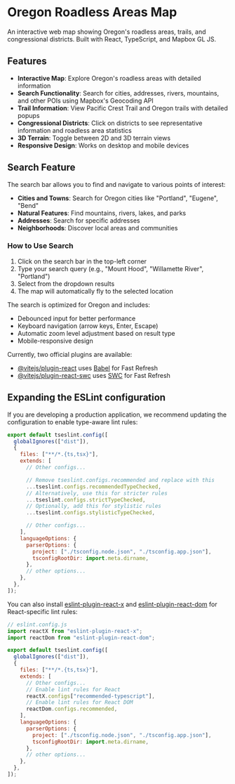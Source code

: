# Oregon Roadless Areas Map

An interactive web map showing Oregon's roadless areas, trails, and congressional districts. Built with React, TypeScript, and Mapbox GL JS.

## Features

- **Interactive Map**: Explore Oregon's roadless areas with detailed information
- **Search Functionality**: Search for cities, addresses, rivers, mountains, and other POIs using Mapbox's Geocoding API
- **Trail Information**: View Pacific Crest Trail and Oregon trails with detailed popups
- **Congressional Districts**: Click on districts to see representative information and roadless area statistics
- **3D Terrain**: Toggle between 2D and 3D terrain views
- **Responsive Design**: Works on desktop and mobile devices

## Search Feature

The search bar allows you to find and navigate to various points of interest:

- **Cities and Towns**: Search for Oregon cities like "Portland", "Eugene", "Bend"
- **Natural Features**: Find mountains, rivers, lakes, and parks
- **Addresses**: Search for specific addresses
- **Neighborhoods**: Discover local areas and communities

### How to Use Search

1. Click on the search bar in the top-left corner
2. Type your search query (e.g., "Mount Hood", "Willamette River", "Portland")
3. Select from the dropdown results
4. The map will automatically fly to the selected location

The search is optimized for Oregon and includes:

- Debounced input for better performance
- Keyboard navigation (arrow keys, Enter, Escape)
- Automatic zoom level adjustment based on result type
- Mobile-responsive design

Currently, two official plugins are available:

- [@vitejs/plugin-react](https://github.com/vitejs/vite-plugin-react/blob/main/packages/plugin-react) uses [Babel](https://babeljs.io/) for Fast Refresh
- [@vitejs/plugin-react-swc](https://github.com/vitejs/vite-plugin-react/blob/main/packages/plugin-react-swc) uses [SWC](https://swc.rs/) for Fast Refresh

## Expanding the ESLint configuration

If you are developing a production application, we recommend updating the configuration to enable type-aware lint rules:

```js
export default tseslint.config([
  globalIgnores(["dist"]),
  {
    files: ["**/*.{ts,tsx}"],
    extends: [
      // Other configs...

      // Remove tseslint.configs.recommended and replace with this
      ...tseslint.configs.recommendedTypeChecked,
      // Alternatively, use this for stricter rules
      ...tseslint.configs.strictTypeChecked,
      // Optionally, add this for stylistic rules
      ...tseslint.configs.stylisticTypeChecked,

      // Other configs...
    ],
    languageOptions: {
      parserOptions: {
        project: ["./tsconfig.node.json", "./tsconfig.app.json"],
        tsconfigRootDir: import.meta.dirname,
      },
      // other options...
    },
  },
]);
```

You can also install [eslint-plugin-react-x](https://github.com/Rel1cx/eslint-react/tree/main/packages/plugins/eslint-plugin-react-x) and [eslint-plugin-react-dom](https://github.com/Rel1cx/eslint-react/tree/main/packages/plugins/eslint-plugin-react-dom) for React-specific lint rules:

```js
// eslint.config.js
import reactX from "eslint-plugin-react-x";
import reactDom from "eslint-plugin-react-dom";

export default tseslint.config([
  globalIgnores(["dist"]),
  {
    files: ["**/*.{ts,tsx}"],
    extends: [
      // Other configs...
      // Enable lint rules for React
      reactX.configs["recommended-typescript"],
      // Enable lint rules for React DOM
      reactDom.configs.recommended,
    ],
    languageOptions: {
      parserOptions: {
        project: ["./tsconfig.node.json", "./tsconfig.app.json"],
        tsconfigRootDir: import.meta.dirname,
      },
      // other options...
    },
  },
]);
```
